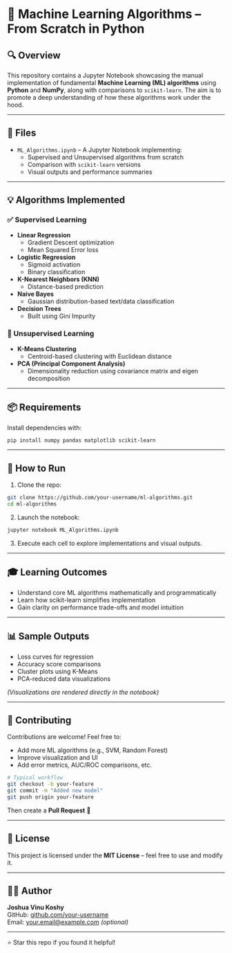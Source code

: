 # 📘 Machine Learning Algorithms – From Scratch in Python

## 🔍 Overview

This repository contains a Jupyter Notebook showcasing the manual implementation of fundamental **Machine Learning (ML) algorithms** using **Python** and **NumPy**, along with comparisons to `scikit-learn`. The aim is to promote a deep understanding of how these algorithms work under the hood.

---

## 📁 Files

- `ML_Algorithms.ipynb` – A Jupyter Notebook implementing:
  - Supervised and Unsupervised algorithms from scratch
  - Comparison with `scikit-learn` versions
  - Visual outputs and performance summaries

---

## 💡 Algorithms Implemented

### ✅ Supervised Learning
- **Linear Regression**
  - Gradient Descent optimization
  - Mean Squared Error loss
- **Logistic Regression**
  - Sigmoid activation
  - Binary classification
- **K-Nearest Neighbors (KNN)**
  - Distance-based prediction
- **Naive Bayes**
  - Gaussian distribution-based text/data classification
- **Decision Trees**
  - Built using Gini Impurity
  
### 🔄 Unsupervised Learning
- **K-Means Clustering**
  - Centroid-based clustering with Euclidean distance
- **PCA (Principal Component Analysis)**
  - Dimensionality reduction using covariance matrix and eigen decomposition

---

## 📦 Requirements

Install dependencies with:

```bash
pip install numpy pandas matplotlib scikit-learn
```

---

## 🚀 How to Run

1. Clone the repo:

```bash
git clone https://github.com/your-username/ml-algorithms.git
cd ml-algorithms
```

2. Launch the notebook:

```bash
jupyter notebook ML_Algorithms.ipynb
```

3. Execute each cell to explore implementations and visual outputs.

---

## 🎓 Learning Outcomes

- Understand core ML algorithms mathematically and programmatically
- Learn how scikit-learn simplifies implementation
- Gain clarity on performance trade-offs and model intuition

---

## 📊 Sample Outputs

- Loss curves for regression
- Accuracy score comparisons
- Cluster plots using K-Means
- PCA-reduced data visualizations

*(Visualizations are rendered directly in the notebook)*

---

## 🤝 Contributing

Contributions are welcome! Feel free to:
- Add more ML algorithms (e.g., SVM, Random Forest)
- Improve visualization and UI
- Add error metrics, AUC/ROC comparisons, etc.

```bash
# Typical workflow
git checkout -b your-feature
git commit -m "Added new model"
git push origin your-feature
```

Then create a **Pull Request** 🚀

---

## 📜 License

This project is licensed under the **MIT License** – feel free to use and modify it.

---

## 🙋‍♂️ Author

**Joshua Vinu Koshy**  
GitHub: [github.com/your-username](https://github.com/your-username)  
Email: your.email@example.com *(optional)*

---

⭐ Star this repo if you found it helpful!
```
